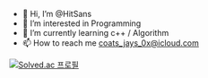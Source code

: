 - 👋 Hi, I’m @HitSans
- 👀 I’m interested in Programming
- 🌱 I’m currently learning c++ / Algorithm
- 📫 How to reach me
coats_jays_0x@icloud.com


[![Solved.ac
프로필](http://mazassumnida.wtf/api/v2/generate_badge?boj=familykc10)](https://solved.ac/familykc10)
